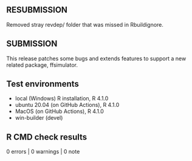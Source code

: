 ## RESUBMISSION

Removed stray revdep/ folder that was missed in Rbuildignore.

## SUBMISSION

This release patches some bugs and extends features to support a new related package, ffsimulator.

## Test environments
* local (Windows) R installation, R 4.1.0
* ubuntu 20.04 (on GitHub Actions), R 4.1.0
* MacOS (on GitHub Actions), R 4.1.0
* win-builder (devel)

## R CMD check results

0 errors | 0 warnings | 0 note
